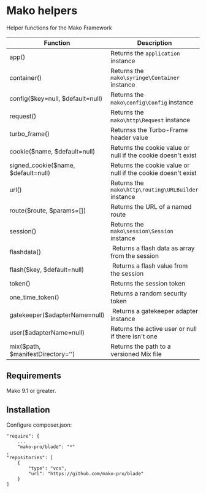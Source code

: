 # Mako helpers

Helper functions for the Mako Framework

| Function                              | Description                                                  |
|---------------------------------------|--------------------------------------------------------------|
| app()                                 | Returns the `application` instance                           |
| container()                           | Returns the `mako\syringe\Container` instance                |
| config($key=null, $default=null)      | Returns the `mako\config\Config` instance                    |
| request()                             | Returns the `mako\http\Request` instance                     |
| turbo_frame()                         | Returnss the Turbo-Frame header value                        |
| cookie($name, $default=null)          | Returns the cookie value or null if the cookie doesn't exist |
| signed_cookie($name, $default=null)   | Returns the cookie value or null if the cookie doesn't exist |
| url()                                 | Returns the `mako\http\routing\URLBuilder` instance          |
| route($route, $params=[])             | Returns the URL of a named route                             |
| session()                             | Returns the `mako\session\Session` instance                  |
| flashdata()                           | Returns a flash data as array from the session               |
| flash($key, $default=null)            | Returns a flash value from the session                       |
| token()                               | Returns the session token                                    |
| one_time_token()                      | Returns a random security token                              |
| gatekeeper($adapterName=null)         | Returns a gatekeeper adapter instance                        |
| user($adapterName=null)               | Returns the active user or null if there isn't one           |
| mix($path, $manifestDirectory='')     | Returns the path to a versioned Mix file                     |

## Requirements

Mako 9.1 or greater.

## Installation

Configure composer.json:

	"require": {
		...
		"mako-pro/blade": "*"
	,
    "repositories": [
        {
            "type": "vcs",
            "url": "https://github.com/mako-pro/blade"
        }
    ]
	